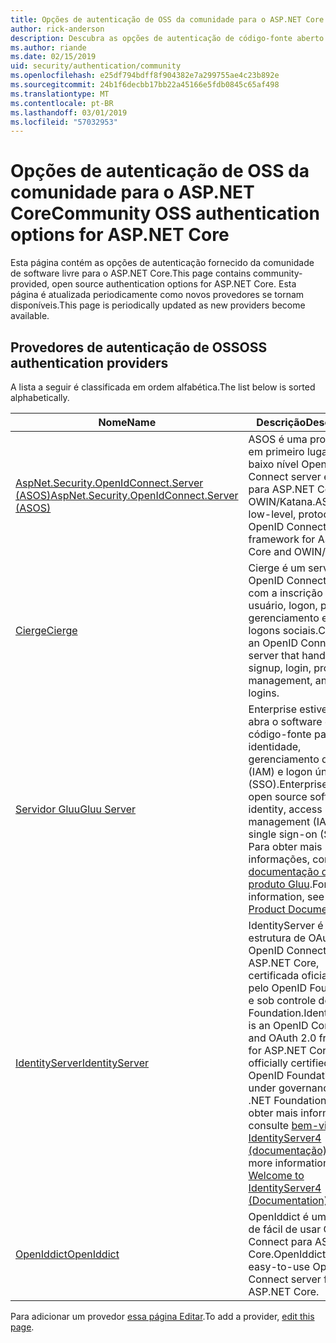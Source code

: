 ```yaml
---
title: Opções de autenticação de OSS da comunidade para o ASP.NET Core
author: rick-anderson
description: Descubra as opções de autenticação de código-fonte aberto para o ASP.NET Core.
ms.author: riande
ms.date: 02/15/2019
uid: security/authentication/community
ms.openlocfilehash: e25df794bdff8f904382e7a299755ae4c23b892e
ms.sourcegitcommit: 24b1f6decbb17bb22a45166e5fdb0845c65af498
ms.translationtype: MT
ms.contentlocale: pt-BR
ms.lasthandoff: 03/01/2019
ms.locfileid: "57032953"
---
```

# <a name="community-oss-authentication-options-for-aspnet-core"></a><span data-ttu-id="535fa-103">Opções de autenticação de OSS da comunidade para o ASP.NET Core</span><span class="sxs-lookup"><span data-stu-id="535fa-103">Community OSS authentication options for ASP.NET Core</span></span>

<span data-ttu-id="535fa-104">Esta página contém as opções de autenticação fornecido da comunidade de software livre para o ASP.NET Core.</span><span class="sxs-lookup"><span data-stu-id="535fa-104">This page contains community-provided, open source authentication options for ASP.NET Core.</span></span> <span data-ttu-id="535fa-105">Esta página é atualizada periodicamente como novos provedores se tornam disponíveis.</span><span class="sxs-lookup"><span data-stu-id="535fa-105">This page is periodically updated as new providers become available.</span></span>

## <a name="oss-authentication-providers"></a><span data-ttu-id="535fa-106">Provedores de autenticação de OSS</span><span class="sxs-lookup"><span data-stu-id="535fa-106">OSS authentication providers</span></span>

<span data-ttu-id="535fa-107">A lista a seguir é classificada em ordem alfabética.</span><span class="sxs-lookup"><span data-stu-id="535fa-107">The list below is sorted alphabetically.</span></span>

| <span data-ttu-id="535fa-108">Nome</span><span class="sxs-lookup"><span data-stu-id="535fa-108">Name</span></span> | <span data-ttu-id="535fa-109">Descrição</span><span class="sxs-lookup"><span data-stu-id="535fa-109">Description</span></span> |
| ---- | ----------- |
| [<span data-ttu-id="535fa-110">AspNet.Security.OpenIdConnect.Server (ASOS)</span><span class="sxs-lookup"><span data-stu-id="535fa-110">AspNet.Security.OpenIdConnect.Server (ASOS)</span></span>](https://github.com/aspnet-contrib/AspNet.Security.OpenIdConnect.Server) | <span data-ttu-id="535fa-111">ASOS é uma protocolo em primeiro lugar, de baixo nível OpenID Connect server estrutura para ASP.NET Core e o OWIN/Katana.</span><span class="sxs-lookup"><span data-stu-id="535fa-111">ASOS is a low-level, protocol-first OpenID Connect server framework for ASP.NET Core and OWIN/Katana.</span></span> |
| [<span data-ttu-id="535fa-112">Cierge</span><span class="sxs-lookup"><span data-stu-id="535fa-112">Cierge</span></span>](https://github.com/pwdless/Cierge) | <span data-ttu-id="535fa-113">Cierge é um servidor de OpenID Connect que lida com a inscrição do usuário, logon, perfis, gerenciamento e os logons sociais.</span><span class="sxs-lookup"><span data-stu-id="535fa-113">Cierge is an OpenID Connect server that handles user signup, login, profiles, management, and social logins.</span></span> |
| [<span data-ttu-id="535fa-114">Servidor Gluu</span><span class="sxs-lookup"><span data-stu-id="535fa-114">Gluu Server</span></span>](https://gluu.org/) | <span data-ttu-id="535fa-115">Enterprise estiver pronto, abra o software de código-fonte para identidade, gerenciamento de acesso (IAM) e logon único (SSO).</span><span class="sxs-lookup"><span data-stu-id="535fa-115">Enterprise ready, open source software for identity, access management (IAM), and single sign-on (SSO).</span></span> <span data-ttu-id="535fa-116">Para obter mais informações, consulte o [documentação do produto Gluu](https://gluu.org/docs/).</span><span class="sxs-lookup"><span data-stu-id="535fa-116">For more information, see the [Gluu Product Documentation](https://gluu.org/docs/).</span></span> |
| [<span data-ttu-id="535fa-117">IdentityServer</span><span class="sxs-lookup"><span data-stu-id="535fa-117">IdentityServer</span></span>](https://identityserver.io/) | <span data-ttu-id="535fa-118">IdentityServer é uma estrutura de OAuth 2.0 e OpenID Connect para ASP.NET Core, certificada oficialmente pelo OpenID Foundation e sob controle do .NET Foundation.</span><span class="sxs-lookup"><span data-stu-id="535fa-118">IdentityServer is an OpenID Connect and OAuth 2.0 framework for ASP.NET Core, officially certified by the OpenID Foundation and under governance of the .NET Foundation.</span></span> <span data-ttu-id="535fa-119">Para obter mais informações, consulte [bem-vindo ao IdentityServer4 (documentação)](https://identityserver4.readthedocs.io/en/latest/).</span><span class="sxs-lookup"><span data-stu-id="535fa-119">For more information, see [Welcome to IdentityServer4 (Documentation)](https://identityserver4.readthedocs.io/en/latest/).</span></span> |
| [<span data-ttu-id="535fa-120">OpenIddict</span><span class="sxs-lookup"><span data-stu-id="535fa-120">OpenIddict</span></span>](https://github.com/openiddict/openiddict-core) | <span data-ttu-id="535fa-121">OpenIddict é um servidor de fácil de usar OpenID Connect para ASP.NET Core.</span><span class="sxs-lookup"><span data-stu-id="535fa-121">OpenIddict is an easy-to-use OpenID Connect server for ASP.NET Core.</span></span> |

<span data-ttu-id="535fa-122">Para adicionar um provedor [essa página Editar](https://github.com/login?return_to=https%3A%2F%2Fgithub.com%2Faspnet%2FDocs%2Fedit%2Fmaster%2Faspnetcore%2Fsecurity%2Fauthentication%2Fcommunity.md).</span><span class="sxs-lookup"><span data-stu-id="535fa-122">To add a provider, [edit this page](https://github.com/login?return_to=https%3A%2F%2Fgithub.com%2Faspnet%2FDocs%2Fedit%2Fmaster%2Faspnetcore%2Fsecurity%2Fauthentication%2Fcommunity.md).</span></span>
